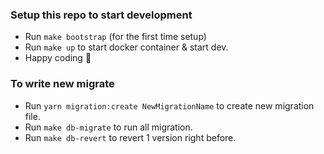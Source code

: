 ### Setup this repo to start development

-   Run `make bootstrap` (for the first time setup)
-   Run `make up` to start docker container & start dev.
-   Happy coding :tada:

### To write new migrate

-   Run `yarn migration:create NewMigrationName` to create new migration file.
-   Run `make db-migrate` to run all migration.
-   Run `make db-revert` to revert 1 version right before.
